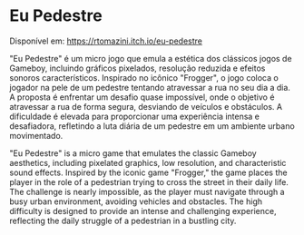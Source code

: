 # Eu Pedestre
Disponível em: https://rtomazini.itch.io/eu-pedestre

"Eu Pedestre" é um micro jogo que emula a estética dos clássicos jogos de Gameboy, incluindo gráficos pixelados, resolução reduzida e efeitos sonoros característicos. Inspirado no icônico "Frogger", o jogo coloca o jogador na pele de um pedestre tentando atravessar a rua no seu dia a dia. A proposta é enfrentar um desafio quase impossível, onde o objetivo é atravessar a rua de forma segura, desviando de veículos e obstáculos. A dificuldade é elevada para proporcionar uma experiência intensa e desafiadora, refletindo a luta diária de um pedestre em um ambiente urbano movimentado.

"Eu Pedestre" is a micro game that emulates the classic Gameboy aesthetics, including pixelated graphics, low resolution, and characteristic sound effects. Inspired by the iconic game "Frogger," the game places the player in the role of a pedestrian trying to cross the street in their daily life. The challenge is nearly impossible, as the player must navigate through a busy urban environment, avoiding vehicles and obstacles. The high difficulty is designed to provide an intense and challenging experience, reflecting the daily struggle of a pedestrian in a bustling city. 